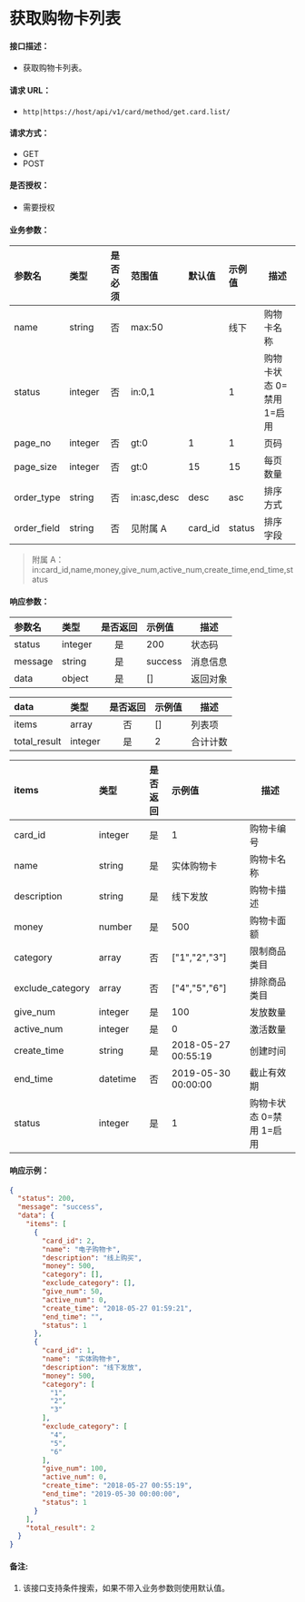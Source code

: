 # 获取购物卡列表

#### 接口描述：
- 获取购物卡列表。

#### 请求 URL：
- `http|https://host/api/v1/card/method/get.card.list/`

#### 请求方式：
- GET
- POST

#### 是否授权：
- 需要授权

#### 业务参数：
|参数名|类型|是否必须|范围值|默认值|示例值|描述|
|:----|:---|:---:|:-----|:-----|:-----|-----|
|name |string |否 |max:50 | |线下 |购物卡名称 |
|status |integer |否 |in:0,1 | |1 |购物卡状态 0=禁用 1=启用 |
|page_no |integer |否 |gt:0 |1 |1 |页码 |
|page_size |integer |否 |gt:0 |15 |15 |每页数量 |
|order_type |string |否 |in:asc,desc |desc |asc |排序方式 |
|order_field |string |否 |见附属 A |card_id |status |排序字段 |

> 附属 A：
in:card_id,name,money,give_num,active_num,create_time,end_time,status

#### 响应参数：
|参数名|类型|是否返回|示例值|描述|
|:-----|:-----|:---:|:-----|-----|
|status |integer |是 |200 |状态码 |
|message |string |是 |success |消息信息 |
|data |object |是 |[] |返回对象 |

|data|类型|是否返回|示例值|描述|
|:-----|:-----|:---:|:-----|-----|
|items |array |否 |[] |列表项 |
|total_result |integer |是 |2 |合计计数 |

|items|类型|是否返回|示例值|描述|
|:-----|:-----|:---:|:-----|-----|
|card_id |integer |是 |1 |购物卡编号 |
|name |string |是 |实体购物卡 |购物卡名称 |
|description |string |是 |线下发放 |购物卡描述 |
|money |number |是 |500 |购物卡面额 |
|category |array |否 |[&quot;1&quot;,&quot;2&quot;,&quot;3&quot;] |限制商品类目 |
|exclude_category |array |否 |[&quot;4&quot;,&quot;5&quot;,&quot;6&quot;] |排除商品类目 |
|give_num |integer |是 |100 |发放数量 |
|active_num |integer |是 |0 |激活数量 |
|create_time |string |是 |2018-05-27 00:55:19 |创建时间 |
|end_time |datetime |否 |2019-05-30 00:00:00 |截止有效期 |
|status |integer |是 |1 |购物卡状态 0=禁用 1=启用 |

#### 响应示例：
```json
{
  "status": 200,
  "message": "success",
  "data": {
    "items": [
      {
        "card_id": 2,
        "name": "电子购物卡",
        "description": "线上购买",
        "money": 500,
        "category": [],
        "exclude_category": [],
        "give_num": 50,
        "active_num": 0,
        "create_time": "2018-05-27 01:59:21",
        "end_time": "",
        "status": 1
      },
      {
        "card_id": 1,
        "name": "实体购物卡",
        "description": "线下发放",
        "money": 500,
        "category": [
          "1",
          "2",
          "3"
        ],
        "exclude_category": [
          "4",
          "5",
          "6"
        ],
        "give_num": 100,
        "active_num": 0,
        "create_time": "2018-05-27 00:55:19",
        "end_time": "2019-05-30 00:00:00",
        "status": 1
      }
    ],
    "total_result": 2
  }
}
```

#### 备注:
1. 该接口支持条件搜索，如果不带入业务参数则使用默认值。